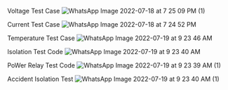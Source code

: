 
Voltage Test Case
![WhatsApp Image 2022-07-18 at 7 25 09 PM (1)](https://user-images.githubusercontent.com/109498823/179721086-33cbb16a-f87b-4dbb-b376-9f5b7a7ce4bf.jpeg)

Current Test Case
![WhatsApp Image 2022-07-18 at 7 24 52 PM](https://user-images.githubusercontent.com/109498823/179721230-ad7f1482-ead0-4c55-8f2f-a1a0d1907b69.jpeg)

Temperature Test Case
![WhatsApp Image 2022-07-19 at 9 23 46 AM](https://user-images.githubusercontent.com/109498823/179721399-b984e1ea-0abd-4e76-8f8e-f9949b88a6c3.jpeg)

Isolation Test Code
![WhatsApp Image 2022-07-19 at 9 23 40 AM](https://user-images.githubusercontent.com/109498823/179721527-1dea1608-2c6a-46e5-a35d-9b986f45010b.jpeg)

PoWer Relay Test Code
![WhatsApp Image 2022-07-19 at 9 23 39 AM (1)](https://user-images.githubusercontent.com/109498823/179721729-5083975e-2b73-4136-8cb9-0409dc201b00.jpeg)

Accident Isolation Test
![WhatsApp Image 2022-07-19 at 9 23 40 AM (1)](https://user-images.githubusercontent.com/109498823/179721874-b6b7dfb6-4e5b-4d1b-a48c-14e85f184ba7.jpeg)

